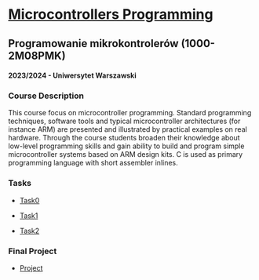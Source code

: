 # [Microcontrollers Programming](https://usosweb.uw.edu.pl/kontroler.php?_action=katalog2%2Fprzedmioty%2FpokazPrzedmiot&kod=1000-2M08PMK&lang=en)
## Programowanie mikrokontrolerów (1000-2M08PMK)
#### 2023/2024 - Uniwersytet Warszawski

### Course Description
This course focus on microcontroller programming. Standard programming techniques, software tools and typical microcontroller architectures (for instance ARM) are presented and illustrated by practical examples on real hardware. Through the course students broaden their knowledge about low-level programming skills and gain ability to build and program simple microcontroller systems based on ARM design kits. C is used as primary programming language with short assembler inlines.


### Tasks

 * [Task0](https://github.com/DG05367/MIMUW-MCP/tree/main/Task0)

 * [Task1](https://github.com/DG05367/MIMUW-MCP/tree/main/Task1)

 * [Task2](https://github.com/DG05367/MIMUW-MCP/tree/main/Task2)


 ### Final Project

  * [Project](https://github.com/DG05367/MIMUW-MCP/tree/main/Project)